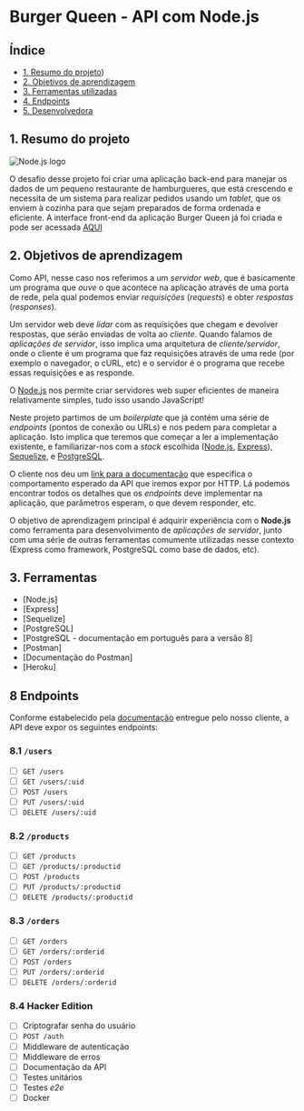 # Burger Queen - API com Node.js

## Índice

* [1. Resumo do projeto](#1-resumo-do-projeto))
* [2. Objetivos de aprendizagem](#3-objetivos-de-aprendizagem)
* [3. Ferramentas utilizadas](#4-ferramentas-utilizadas)
* [4. Endpoints](#5-endpoints)
* [5. Desenvolvedora](#6-desenvolvedora)

## 1. Resumo do projeto

![Node.js logo](https://nodejs.org/static/images/logos/nodejs-new-pantone-black.svg)

O desafio desse projeto foi criar uma aplicação back-end para manejar
os dados de um pequeno restaurante de hamburgueres, que está crescendo e
necessita de um sistema para realizar pedidos usando um _tablet_, que os enviem à
cozinha para que sejam preparados de forma ordenada e eficiente.
A interface front-end da aplicação Burger Queen já foi criada e pode ser acessada [AQUI](https://niqsburger.netlify.app)

## 2. Objetivos de aprendizagem

Como API, nesse caso nos referimos a um _servidor web_, que é basicamente
um programa que _ouve_ o que acontece na aplicação através de uma porta de rede,
pela qual podemos enviar _requisições_ (_requests_) e obter _respostas_ (_responses_).

Um servidor web deve _lidar_ com as requisições que chegam e devolver respostas,
que serão enviadas de volta ao _cliente_. Quando falamos de _aplicações de servidor_,
isso implica uma arquitetura de _cliente/servidor_, onde o cliente é um programa
que faz requisições através de uma rede (por exemplo o navegador, o cURL, etc)
e o servidor é o programa que recebe essas requisições e as responde.

O [Node.js](https://nodejs.org/) nos permite criar servidores web super eficientes
de maneira relativamente simples, tudo isso usando JavaScript!

Neste projeto partimos de um _boilerplate_ que já contém uma série de
_endpoints_ (pontos de conexão ou URLs) e nos pedem para completar a aplicação.
Isto implica que teremos que começar a ler a implementação existente, e
familiarizar-nos com a _stack_ escolhida ([Node.js](https://nodejs.org/),
[Express](https://expressjs.com/)), [Sequelize](https://sequelize.org),
e [PostgreSQL](https://www.postgresql.org/).

O cliente nos deu um [link para a documentação](https://lab-api-bq.herokuapp.com/api-docs/)
que especifica o comportamento esperado da API que iremos expor por
HTTP. Lá podemos encontrar todos os detalhes que os _endpoints_ deve
implementar na aplicação, que parâmetros esperam, o que devem responder, etc.

O objetivo de aprendizagem principal é adquirir experiência com o **Node.js**
como ferramenta para desenvolvimento de _aplicações de servidor_, junto com uma série
de outras ferramentas comumente utilizadas nesse contexto (Express como framework,
PostgreSQL como base de dados, etc).


## 3. Ferramentas

* [Node.js]
* [Express]
* [Sequelize]
* [PostgreSQL]
* [PostgreSQL - documentação em português para a versão 8]
* [Postman]
* [Documentação do Postman]
* [Heroku]




## 8 Endpoints

Conforme estabelecido pela [documentação](https://lab-api-bq.herokuapp.com/api-docs/)
entregue pelo nosso cliente, a API deve expor os seguintes endpoints:

### 8.1 `/users`

* [ ] `GET /users`
* [ ] `GET /users/:uid`
* [ ] `POST /users`
* [ ] `PUT /users/:uid`
* [ ] `DELETE /users/:uid`

### 8.2 `/products`

* [ ] `GET /products`
* [ ] `GET /products/:productid`
* [ ] `POST /products`
* [ ] `PUT /products/:productid`
* [ ] `DELETE /products/:productid`

### 8.3 `/orders`

* [ ] `GET /orders`
* [ ] `GET /orders/:orderid`
* [ ] `POST /orders`
* [ ] `PUT /orders/:orderid`
* [ ] `DELETE /orders/:orderid`

### 8.4 Hacker Edition

* [ ] Criptografar senha do usuário
* [ ] `POST /auth`
* [ ] Middleware de autenticação
* [ ] Middleware de erros
* [ ] Documentação da API
* [ ] Testes unitários
* [ ] Testes _e2e_
* [ ] Docker
